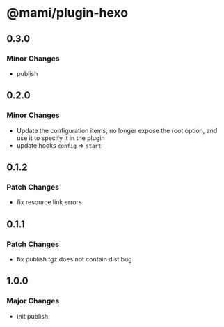 # @mami/plugin-hexo

## 0.3.0

### Minor Changes

- publish

## 0.2.0

### Minor Changes

- Update the configuration items, no longer expose the root option, and use it to specify it in the plugin
- update hooks `config` => `start`

## 0.1.2

### Patch Changes

- fix resource link errors

## 0.1.1

### Patch Changes

- fix publish tgz does not contain dist bug

## 1.0.0

### Major Changes

- init publish
